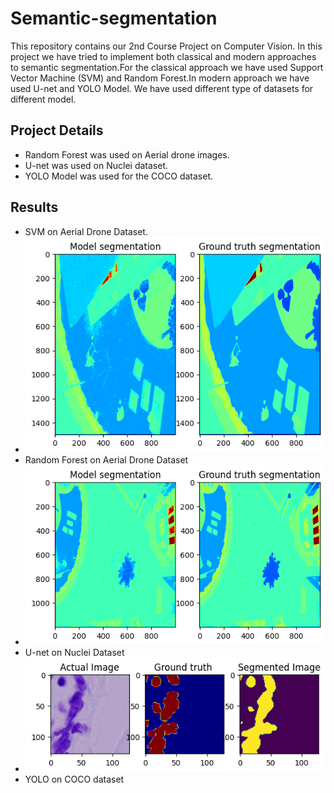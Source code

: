 # Semantic-segmentation
This repository contains our 2nd Course Project on Computer Vision. In this project we have tried to implement both classical and modern approaches to semantic segmentation.For the classical approach we have used Support Vector Machine (SVM) and Random Forest.In modern approach we have used U-net and YOLO Model.  We have used different type of datasets for different model.

## Project Details
- Random Forest was used on Aerial drone images.
- U-net was used on Nuclei dataset.
- YOLO Model was used for the COCO dataset.

## Results
- SVM on Aerial Drone Dataset.
- ![Alt text](https://github.com/ashuRMS/semantic-segmentation/blob/main/RESULTS/Random%20Forest/output.png)
-  Random Forest on Aerial Drone Dataset
- ![Alt text](https://github.com/ashuRMS/semantic-segmentation/blob/main/output.png)
- U-net on Nuclei Dataset
- ![Alt text](https://github.com/ashuRMS/semantic-segmentation/blob/main/RESULTS/Unet/allimages.png)
- YOLO on COCO dataset







